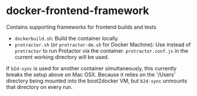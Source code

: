 # docker-frontend-framework
Contains supporting frameworks for frontend builds and tests

- `dockerbuild.sh`: Build the container locally.
- `protractor.sh` (or `protractor-dm.sh` for Docker Machine): Use instead of `protractor` to run Protactor via the container. `protractor.conf.js` in the current working directory will be used.

If `b2d-sync` is used for another container simultaneously, this currently breaks the setup above on Mac OSX. Because it relies on the '/Users' directory being mounted into the boot2docker VM, but `b2d-sync` unmounts that directory on every run.
